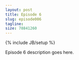 ```yaml
---
layout: post
title: Episode 6
slug: episode006
tagline: 
size: 78841260
---
```

{% include JB/setup %}

Episode 6 description goes here.
